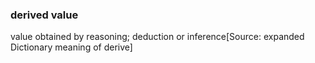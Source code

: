### derived value

value obtained by reasoning; deduction or inference[Source: expanded Dictionary meaning of derive]